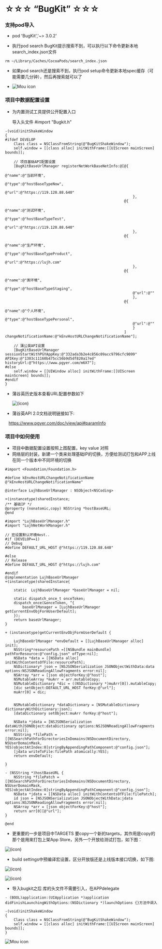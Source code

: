 # ☆☆☆ “BugKit” ☆☆☆

### 支持pod导入

* pod 'BugKit','~> 3.0.2'

* 执行pod search BugKit提示搜索不到，可以执行以下命令更新本地search_index.json文件
  
```objc 
rm ~/Library/Caches/CocoaPods/search_index.json
```
* 如果pod search还是搜索不到，执行pod setup命令更新本地spec缓存（可能需要几分钟），然后再搜索就可以了

* ![Mou icon](https://github.com/MrLujh/BugKit/blob/master/BugKit.gif)

### 项目中数据配置设置
* 为内置测试工具提供公开配置入口


   导入头文件  #import "Bugkit.h"

```objc
-(void)initShakeWindow
{
#ifdef DEVELOP
    Class class = NSClassFromString(@"BugKitShakeWindow");
    self.window = [[class alloc] initWithFrame:[[UIScreen mainScreen] bounds]];
    
    // 项目基础API配置设置
    [BugKitBaseUrlManager registerNetWorkBaseNetInfo:@[@{
                                                           @"name":@"当前环境",
                                                           @"type":@"hostBaseTypeNow",
                                                           @"url":@"https://119.120.88.640"
                                                           },
                                                       @{
                                                           @"name":@"测试环境",
                                                           @"type":@"hostBaseTypeTest",
                                                           @"url":@"https://119.120.88.640"
                                                           },
                                                       @{
                                                           @"name":@"生产环境",
                                                           @"type":@"hostBaseTypeProduct",
                                                           @"url":@"https://lujh.com"
                                                           },
                                                       @{
                                                           @"name":@"类环境",
                                                           @"type":@"hostBaseTypeStaging",
                                                           @"url":@""
                                                           },
                                                       @{
                                                           @"name":@"个人环境",
                                                           @"type":@"hostBaseTypePersonal",
                                                           @"url":@""
                                                           }
                                                       ] changeNotificationName:@"kEnvHostURLChangeNotificationName"];
    
    // 蒲公英API设置
    [BugKitBaseUrlManager sessionStartWithPGYAppKey:@"332ada3b2e4c856c09acc9796cfc9099" APIKey:@"1303c11160b475cc56b9d5df820a17ed" historyUrl:@"https://www.pgyer.com/m6X7"];
#else
    self.window = [[UIWindow alloc] initWithFrame:[[UIScreen mainScreen] bounds]];
#endif
}
```

* 蒲谷英历史版本查看URL配置参数如下

  ![(icon)](https://github.com/MrLujh/BugKit/blob/master/resource/json.01.png)

* 蒲谷英API 2.0文档说明链接如下:

    https://www.pgyer.com/doc/view/api#paramInfo
   
### 项目中如何使用
* 项目中数据配置设置按照上图配置，key value 对照
* 网络层的封装，新建一个类来处理基础IP的切换，方便给测试打包和APP上线在同一个版本中不同环境的切换
```objc
#import <Foundation/Foundation.h>

#define kEnvHostURLChangeNotificationName @"kEnvHostURLChangeNotificationName"

@interface LujhBaseUrlManager : NSObject<NSCoding>

+(instancetype)sharedInstance;
/** 基础IP */
@property (nonatomic,copy) NSString *hostBaseURL;
@end
```
```objc
#import "LujhBaseUrlManager.h"
#import "LujhNetWorkManager.h"

// 宏设置默认环境Host..
#if (DEVELOP==1)
// Debug
#define DEFAULT_URL_HOST @"https://119.120.88.640"

#else
// Release
#define DEFAULT_URL_HOST @"https://lujh.com"

#endif
@implementation LujhBaseUrlManager
+(instancetype)sharedInstance{
    
    static  LujhBaseUrlManager *baseUrlManager = nil;
    
    static dispatch_once_t onceToken;
    dispatch_once(&onceToken, ^{
        baseUrlManager = [LujhBaseUrlManager getCurrentEnvObjFormUserDefault];
    });
    return baseUrlManager;
}

+ (instancetype)getCurrentEnvObjFormUserDefault {
    
    LujhBaseUrlManager *envDefault = [[LujhBaseUrlManager alloc] init];
    NSString*resourcePath =[[NSBundle mainBundle] pathForResource:@"config.json" ofType:nil];
    NSData *data = [[NSData alloc] initWithContentsOfFile:resourcePath];
    NSDictionary* json = [NSJSONSerialization JSONObjectWithData:data options:NSJSONReadingAllowFragments error:nil];
    NSArray *arr = [json objectForKey:@"host"];
    NSMutableArray *muArr = arr.mutableCopy;
    NSMutableDictionary *dic = ((NSDictionary *)muArr[0]).mutableCopy;
    [dic setObject:DEFAULT_URL_HOST forKey:@"url"];
    muArr[0] = dic;
    
    
    NSMutableDictionary *dataDictionary = [NSMutableDictionary dictionaryWithDictionary:json];
    [dataDictionary setObject:muArr forKey:@"host"];
    
    NSData *jdata = [NSJSONSerialization dataWithJSONObject:dataDictionary options:NSJSONReadingAllowFragments error:nil];
    NSString *filePath = [[NSSearchPathForDirectoriesInDomains(NSDocumentDirectory, NSUserDomainMask, YES)objectAtIndex:0]stringByAppendingPathComponent:@"config.json"];
    [jdata writeToFile:filePath atomically:YES];
    return envDefault;
    
}

- (NSString *)hostBaseURL {
    NSString *filePatch = [[NSSearchPathForDirectoriesInDomains(NSDocumentDirectory, NSUserDomainMask, YES)objectAtIndex:0]stringByAppendingPathComponent:@"config.json"];
    NSData *jdata = [[NSData alloc] initWithContentsOfFile:filePatch];
    id json = [NSJSONSerialization JSONObjectWithData:jdata options:NSJSONReadingAllowFragments error:nil];
    NSArray *arr = [json objectForKey:@"host"];
    return arr[0][@"url"];
}

@end
```
* 更重要的一步是项目中TARGETS 要copy一个新的targets，其作用是copy的那个是用来打包上架App Store，另外一个开放给测试打包，如下图：

 ![(icon)](https://github.com/MrLujh/BugKit/blob/master/resource/network_01.png)

* build settings中预编译宏设置，区分开放版还是上线版本接口切换，如下图:

 ![(icon)](https://github.com/MrLujh/BugKit/blob/master/resource/network_02.png)

 ![(icon)](https://github.com/MrLujh/BugKit/blob/master/resource/network_03.png)

* 导入bugkit之后 库的头文件不需要引入，在APPdelegate

```objc
- (BOOL)application:(UIApplication *)application didFinishLaunchingWithOptions:(NSDictionary *)launchOptions {}方法中调入

-(void)initShakeWindow
{
    Class class = NSClassFromString(@"BugKitShakeWindow");
    self.window = [[class alloc] initWithFrame:[[UIScreen mainScreen] bounds]];
}
```

![Mou icon](https://github.com/MrLujh/Fastlane--Packaging/blob/master/111.gif)
